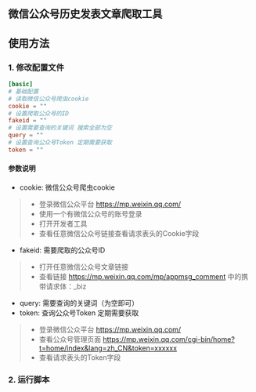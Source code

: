 ## 微信公众号历史发表文章爬取工具

## 使用方法

### 1. 修改配置文件

```toml
[basic]
# 基础配置
# 读取微信公众号爬虫cookie
cookie = ""
# 设置爬取公众号的ID
fakeid = ""
# 设置需要查询的关键词 搜索全部为空
query = ""
# 设置查询公众号Token 定期需要获取
token = ""

```

#### 参数说明

- cookie: 微信公众号爬虫cookie
> - 登录微信公众平台 https://mp.weixin.qq.com/
> - 使用一个有微信公众号的账号登录
> - 打开开发者工具
> - 查看任意微信公众号链接查看请求表头的Cookie字段
- fakeid: 需要爬取的公众号ID
> - 打开任意微信公众号文章链接
> - 查看链接 https://mp.weixin.qq.com/mp/appmsg_comment 中的携带请求体：_biz
- query: 需要查询的关键词（为空即可）
- token: 查询公众号Token 定期需要获取
> - 登录微信公众平台 https://mp.weixin.qq.com/
> - 查看公众号管理页面 https://mp.weixin.qq.com/cgi-bin/home?t=home/index&lang=zh_CN&token=xxxxxx
> - 查看请求表头的Token字段

### 2. 运行脚本
